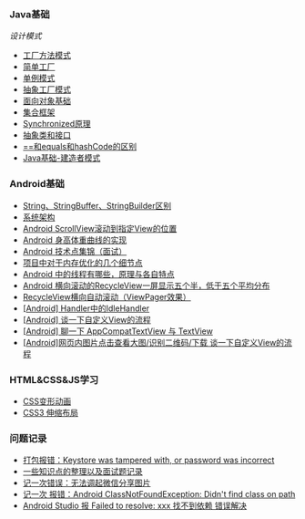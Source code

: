 ### Java基础

_设计模式_
+ [工厂方法模式](https://www.jianshu.com/p/abedf23e48db)
+ [简单工厂](https://www.jianshu.com/p/aecb6e46ea95)
+ [单例模式](https://www.jianshu.com/p/9444b6fbf3d1)
+ [抽象工厂模式](https://www.jianshu.com/p/47015e83fa68)
+ [面向对象基础](https://www.jianshu.com/p/f01408d89623)
+ [集合框架](https://www.jianshu.com/p/a67eb48a2e0b)
+ [Synchronized原理](https://www.jianshu.com/p/ef1c9cdac26a)
+ [抽象类和接口](https://www.jianshu.com/p/92ac0e6cec52)
+ [==和equals和hashCode的区别](https://www.jianshu.com/p/121c23a7bf00)
+ [Java基础-建造者模式](https://www.jianshu.com/p/e0058c7c1579)

### Android基础

+ [String、StringBuffer、StringBuilder区别](https://www.jianshu.com/p/a87eaeadcc19)
+ [系统架构](https://www.jianshu.com/p/898d4548030b)
+ [Android ScrollView滚动到指定View的位置](https://www.jianshu.com/p/ee9a4ced941e)
+ [Android 身高体重曲线的实现](https://www.jianshu.com/p/83ae7639a6de)
+ [Android 技术点集锦（面试）](https://www.jianshu.com/p/e6fb45e6378b)
+ [项目中对于内存优化的几个细节点](https://www.jianshu.com/p/aff97a15d72c)
+ [Android 中的线程有哪些，原理与各自特点](https://www.jianshu.com/p/1670b2bc0533)
+ [Android 横向滚动的RecycleView一屏显示五个半，低于五个平均分布](https://www.jianshu.com/p/788d505e869d)
+ [RecycleView横向自动滚动（ViewPager效果）](https://www.jianshu.com/p/577ce45a1632)
+ [[Android] Handler中的IdleHandler](https://www.jianshu.com/p/1dc73c8ab6a1)
+ [[Android] 谈一下自定义View的流程](https://www.jianshu.com/p/7bf20f6083c3)
+ [[Android] 聊一下 AppCompatTextView 与 TextView](https://www.jianshu.com/p/7dd81d8c514c)
+ [[Android]网页内图片点击查看大图/识别二维码/下载 谈一下自定义View的流程](https://www.jianshu.com/p/65624c654c56)

### HTML&CSS&JS学习

+ [CSS变形动画](https://www.jianshu.com/p/654d8e12c119)
+ [CSS3 伸缩布局](https://www.jianshu.com/p/c5fad74a68c6)

### 问题记录
+ [打包报错：Keystore was tampered with, or password was incorrect](https://www.jianshu.com/p/b8ce3e21abc6)
+ [一些知识点的整理以及面试题记录](https://www.jianshu.com/p/1c74438775a1)
+ [记一次错误：无法调起微信分享图片](https://www.jianshu.com/p/3dca9c707fdc)
+ [记一次 报错：Android ClassNotFoundException: Didn't find class on path](https://www.jianshu.com/p/b0085ea91ffe)
+ [Android Studio 报 Failed to resolve: xxx 找不到依赖 错误解决](https://www.jianshu.com/p/cc58cb9af085)
